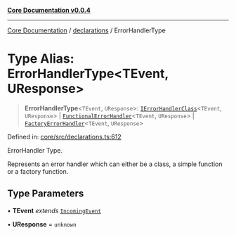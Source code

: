 [**Core Documentation v0.0.4**](../../README.md)

***

[Core Documentation](../../modules.md) / [declarations](../README.md) / ErrorHandlerType

# Type Alias: ErrorHandlerType\<TEvent, UResponse\>

> **ErrorHandlerType**\<`TEvent`, `UResponse`\>: [`IErrorHandlerClass`](IErrorHandlerClass.md)\<`TEvent`, `UResponse`\> \| [`FunctionalErrorHandler`](FunctionalErrorHandler.md)\<`TEvent`, `UResponse`\> \| [`FactoryErrorHandler`](FactoryErrorHandler.md)\<`TEvent`, `UResponse`\>

Defined in: [core/src/declarations.ts:612](https://github.com/stonemjs/core/blob/8c14a336c794eb98d8513b950cb1c2786962eaaf/src/declarations.ts#L612)

ErrorHandler Type.

Represents an error handler which can either be a class, a simple function or a factory function.

## Type Parameters

• **TEvent** *extends* [`IncomingEvent`](../../events/IncomingEvent/classes/IncomingEvent.md)

• **UResponse** = `unknown`

